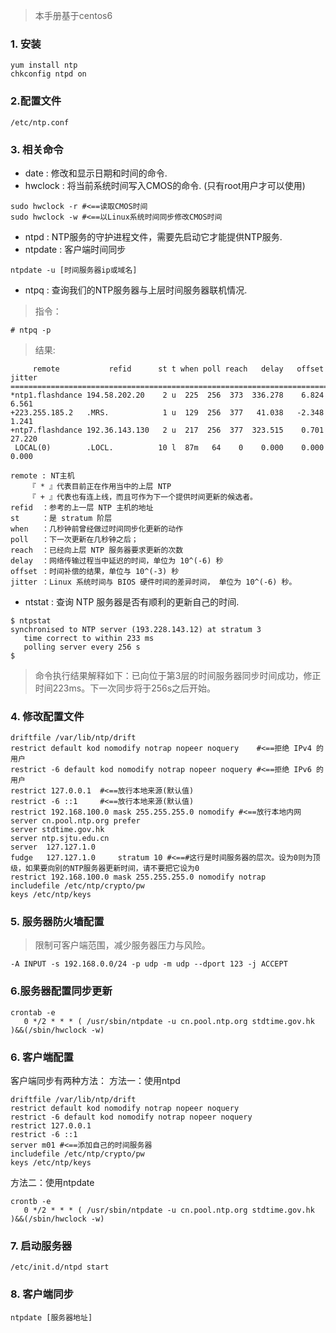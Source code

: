 > 本手册基于centos6

### 1. 安装
```
yum install ntp
chkconfig ntpd on
```

### 2.配置文件
```
/etc/ntp.conf 
```

### 3. 相关命令
- date    : 修改和显示日期和时间的命令.
- hwclock : 将当前系统时间写入CMOS的命令. (只有root用户才可以使用)
```
sudo hwclock -r #<==读取CMOS时间
sudo hwclock -w #<==以Linux系统时间同步修改CMOS时间
```
- ntpd    : NTP服务的守护进程文件，需要先启动它才能提供NTP服务.
- ntpdate : 客户端时间同步
```
ntpdate -u [时间服务器ip或域名]
```
- ntpq    : 查询我们的NTP服务器与上层时间服务器联机情况. 
> 指令：
```
# ntpq -p
```
> 结果:
```
     remote           refid      st t when poll reach   delay   offset  jitter
==============================================================================
*ntp1.flashdance 194.58.202.20    2 u  225  256  373  336.278    6.824   6.561
+223.255.185.2   .MRS.            1 u  129  256  377   41.038   -2.348   1.241
+ntp7.flashdance 192.36.143.130   2 u  217  256  377  323.515    0.701  27.220
 LOCAL(0)        .LOCL.          10 l  87m   64    0    0.000    0.000   0.000

remote : NT主机
    『 * 』代表目前正在作用当中的上层 NTP
    『 + 』代表也有连上线，而且可作为下一个提供时间更新的候选者。
refid  ：参考的上一层 NTP 主机的地址
st     ：是 stratum 阶层
when   ：几秒钟前曾经做过时间同步化更新的动作
poll   ：下一次更新在几秒钟之后；
reach  ：已经向上层 NTP 服务器要求更新的次数
delay  ：网络传输过程当中延迟的时间，单位为 10^(-6) 秒
offset ：时间补偿的结果，单位与 10^(-3) 秒
jitter ：Linux 系统时间与 BIOS 硬件时间的差异时间， 单位为 10^(-6) 秒。
```

- ntstat  : 查询 NTP 服务器是否有顺利的更新自己的时间.
```
$ ntpstat 
synchronised to NTP server (193.228.143.12) at stratum 3 
   time correct to within 233 ms
   polling server every 256 s
$
```
> 命令执行结果解释如下：已向位于第3层的时间服务器同步时间成功，修正时间223ms。下一次同步将于256s之后开始。

### 4. 修改配置文件
```
driftfile /var/lib/ntp/drift
restrict default kod nomodify notrap nopeer noquery    #<==拒绝 IPv4 的用户
restrict -6 default kod nomodify notrap nopeer noquery #<==拒绝 IPv6 的用户
restrict 127.0.0.1  #<==放行本地来源(默认值)
restrict -6 ::1     #<==放行本地来源(默认值)
restrict 192.168.100.0 mask 255.255.255.0 nomodify #<==放行本地内网
server cn.pool.ntp.org prefer
server stdtime.gov.hk
server ntp.sjtu.edu.cn
server  127.127.1.0
fudge   127.127.1.0     stratum 10 #<==#这行是时间服务器的层次。设为0则为顶级，如果要向别的NTP服务器更新时间，请不要把它设为0
restrict 192.168.100.0 mask 255.255.255.0 nomodify notrap
includefile /etc/ntp/crypto/pw
keys /etc/ntp/keys
```

### 5. 服务器防火墙配置
> 限制可客户端范围，减少服务器压力与风险。
```
-A INPUT -s 192.168.0.0/24 -p udp -m udp --dport 123 -j ACCEPT
```
### 6.服务器配置同步更新
```
crontab -e
   0 */2 * * * ( /usr/sbin/ntpdate -u cn.pool.ntp.org stdtime.gov.hk )&&(/sbin/hwclock -w)
```
### 6. 客户端配置
客户端同步有两种方法：
方法一：使用ntpd
```
driftfile /var/lib/ntp/drift 
restrict default kod nomodify notrap nopeer noquery 
restrict -6 default kod nomodify notrap nopeer noquery 
restrict 127.0.0.1 
restrict -6 ::1 
server m01 #<==添加自己的时间服务器 
includefile /etc/ntp/crypto/pw 
keys /etc/ntp/keys
```
方法二：使用ntpdate
```
crontb -e 
   0 */2 * * * ( /usr/sbin/ntpdate -u cn.pool.ntp.org stdtime.gov.hk )&&(/sbin/hwclock -w)
```

### 7. 启动服务器
```
/etc/init.d/ntpd start
```

### 8. 客户端同步
```
ntpdate [服务器地址]
```
